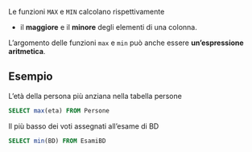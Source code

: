 Le funzioni `MAX` e `MIN` calcolano rispettivamente 
- il **maggiore** e il **minore** degli elementi di una colonna. 

L’argomento delle funzioni `max` e `min` può anche essere **un’espressione aritmetica**.

## Esempio
L’età della persona più anziana nella tabella persone
```sql
SELECT max(eta) FROM Persone
```

Il più basso dei voti assegnati all’esame di BD
```sql
SELECT min(BD) FROM EsamiBD
```
